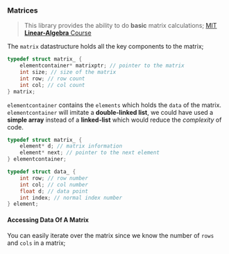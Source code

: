 ### Matrices

> This library provides the ability to do **basic** matrix calculations; [MIT **Linear-Algebra** Course](https://ocw.mit.edu/courses/res-18-010-a-2020-vision-of-linear-algebra-spring-2020/)

The `matrix` datastructure holds all the key components to the matrix;

```c
typedef struct matrix_ {
	elementcontainer* matrixptr; // pointer to the matrix
	int size; // size of the matrix
	int row; // row count
	int col; // col count
} matrix;
```

`elementcontainer` contains the `elements` which holds the `data` of the matrix. `elementcontainer` will imitate a **double-linked list**, 
we could have used a **simple array** instead of a **linked-list** which would reduce the *complexity* of code.

```c
typedef struct matrix_ {
	element* d; // matrix information
	element* next; // pointer to the next element
} elementcontainer;

typedef struct data_ {
	int row; // row number
	int col; // col number
	float d; // data point
	int index; // normal index number
} element;
```


#### Accessing Data Of A Matrix

You can easily iterate over the matrix since we know the number of `rows` and `cols` in a matrix;

```c
```
